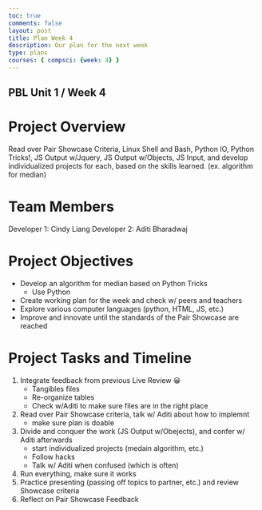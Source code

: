 ```yaml
---
toc: true
comments: false
layout: post
title: Plan Week 4
description: Our plan for the next week 
type: plans
courses: { compsci: {week: 4} }
---
```

## PBL Unit 1 / Week 4

# Project Overview
Read over Pair Showcase Criteria, Linux Shell and Bash, Python IO, Python Tricks!, JS Output w/Jquery, JS Output w/Objects, JS Input, and develop individualized projects for each, based on the skills learned. (ex. algorithm for median)

# Team Members
Developer 1: Cindy Liang
Developer 2: Aditi Bharadwaj

# Project Objectives
- Develop an algorithm for median based on Python Tricks
    - Use Python
- Create working plan for the week and check w/ peers and teachers
- Explore various computer languages (python, HTML, JS, etc.)
- Improve and innovate until the standards of the Pair Showcase are reached

# Project Tasks and Timeline

1. Integrate feedback from previous Live Review   &#128512;
    - Tangibles files
    - Re-organize tables
    - Check w/Aditi to make sure files are in the right place
2. Read over Pair Showcase criteria, talk w/ Aditi about how to implemnt
    - make sure plan is doable
3. Divide and conquer the work (JS Output w/Obejects), and confer w/ Aditi afterwards
    - start individualized projects (medain algorithm, etc.)
    - Follow hacks
    - Talk w/ Aditi when confused (which is often)
4. Run everything, make sure it works
5. Practice presenting (passing off topics to partner, etc.) and review Showcase criteria
6. Reflect on Pair Showcase Feedback


